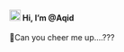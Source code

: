 #### <img src="https://raw.githubusercontent.com/MartinHeinz/MartinHeinz/master/wave.gif" width="20px"> Hi, I’m @Aqid
 💸Can you cheer me up....???

<!---
qqidd/qqidd is a ✨ special ✨ repository because its `README.md` (this file) appears on your GitHub profile.
You can click the Preview link to take a look at your changes.
--->

